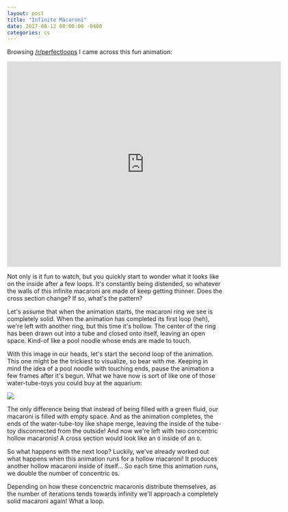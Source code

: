 ```yaml
---
layout: post
title: "Infinite Macaroni"
date: 2017-08-12 00:00:00 -0400
categories: cs
---
```


Browsing [/r/perfectloops](https://www.reddit.com/r/perfectloops) I came across
this fun animation:

<iframe src='https://gfycat.com/ifr/NecessaryWideAlpaca' frameborder='0'
scrolling='no' allowfullscreen width='640' height='480'></iframe>

Not only is it fun to watch, but you quickly start to wonder what it looks like
on the inside after a few loops. It's constantly being distended, so whatever 
the walls of this infinite macaroni are made of keep getting thinner.  Does 
the cross section change? If so, what's the pattern?

Let's assume that when the animation starts, the macaroni ring we see is
completely solid. When the animation has completed its first loop (heh), we're
left with another ring, but this time it's hollow. The center of the ring has
been drawn out into a tube and closed onto itself, leaving an open space.
Kind-of like a pool noodle whose ends are made to touch.

With this image in our heads, let's start the second loop of the animation.
This one might be the trickiest to visualize, so bear with me. Keeping in mind
the idea of a pool noodle with touching ends, pause the animation a few frames
after it's begun. What we have now is sort of like one of those water-tube-toys
you could buy at the aquarium:

<img src="http://www.bluemaize.net/im/toys/water-snake-toy-9.jpg"/>

The only difference being that instead of being filled with a green fluid, our
macaroni is filled with empty space. And as the animation completes, the ends
of the water-tube-toy like shape merge, leaving the inside of the tube-toy
disconnected from the outside! And now we're left with two concentric hollow
macaronis! A cross section would look like an `O` inside of an `O`. 

So what happens with the next loop? Luckily, we've already worked out what
happens when this animation runs for a hollow macaroni! It produces another
hollow macaroni inside of itself... So each time this animation runs, we double
the number of concentric `O`s.

Depending on how these concenctric macaronis distribute themselves, as the
number of iterations tends towards infinity we'll approach a completely solid
macaroni again! What a loop.
